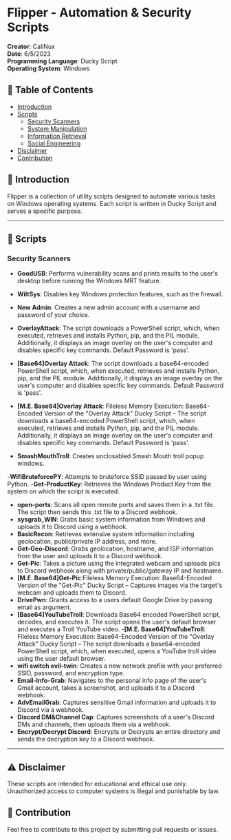 # Flipper - Automation & Security Scripts
**Creator**: CaliNux  
**Date**: 6/5/2023  
**Programming Language**: Ducky Script  
**Operating System**: Windows  

## 📌 Table of Contents
- [Introduction](#introduction)
- [Scripts](#scripts)
    - [Security Scanners](#security-scanners)
    - [System Manipulation](#system-manipulation)
    - [Information Retrieval](#information-retrieval)
    - [Social Engineering](#social-engineering)
- [Disclaimer](#disclaimer)
- [Contribution](#contribution)

## 📜 Introduction

Flipper is a collection of utility scripts designed to automate various tasks on Windows operating systems. Each script is written in Ducky Script and serves a specific purpose.

---

## 📜 Scripts

### Security Scanners
- **GoodUSB**: Performs vulnerability scans and prints results to the user's desktop before running the Windows MRT feature.

- **WiltSys**: Disables key Windows protection features, such as the firewall.
- **New Admin**: Creates a new admin account with a username and password of your choice.
- **OverlayAttack**: The script downloads a PowerShell script, which, when executed, retrieves and installs Python, pip, and the PIL module. Additionally, it displays an image overlay on the user's computer and disables specific key commands. Default Password is 'pass'.
- **[Base64]Overlay Attack**: The script downloads a base64-encoded PowerShell script, which, when executed, retrieves and installs Python, pip, and the PIL module. Additionally, it displays an image overlay on the user's computer and disables specific key commands. Default Password is 'pass'.
- **[M.E. Base64]Overlay Attack**: Fileless Memory Execution: Base64-Encoded Version of the "Overlay Attack" Ducky Script – The script downloads a base64-encoded PowerShell script, which, when executed, retrieves and installs Python, pip, and the PIL module. Additionally, it displays an image overlay on the user's computer and disables specific key commands. Default Password is 'pass'.
- **SmashMouthTroll**: Creates unclosabled Smash Mouth troll popup windows.

-**WifiBruteforcePY**: Attempts to bruteforce SSID passed by user using Python.
-**Get-ProductKey**: Retrieves the Windows Product Key from the system on which the script is executed.
- **open-ports**: Scans all open remote ports and saves them in a .txt file. The script then sends this .txt file to a Discord webhook.
- **sysgrab_WIN**: Grabs basic system information from Windows and uploads it to Discord using a webhook.
- **BasicRecon**: Retrieves extensive system information including geolocation, public/private IP address, and more.
- **Get-Geo-Discord**: Grabs geolocation, hostname, and ISP information from the user and uploads it to a Discord webhook.
- **Get-Pic**: Takes a picture using the integrated webcam and uploads pics to Discord webhook along with private/public/gateway IP and hostname.
- **[M.E. Base64]Get-Pic**:Fileless Memory Execution: Base64-Encoded Version of the "Get-Pic" Ducky Script – Captures images via the target's webcam and uploads them to Discord.
- **DrivePwn**: Grants access to a users default Google Drive by passing email as argument.
- **[Base64]YouTubeTroll**: Downloads Base64 encoded PowerShell script, decodes, and executes it. The script opens the user's default browser and executes a Troll YouTube video.
-**[M.E. Base64]YouTubeTroll**: Fileless Memory Execution: Base64-Encoded Version of the "Overlay Attack" Ducky Script – The script downloads a base64-encoded PowerShell script, which, when executed, opens a YouTube troll video using the user default browser.
- **wifi switch evil-twin**: Creates a new network profile with your preferred SSID, password, and encryption type.
- **Email-Info-Grab**: Navigates to the personal info page of the user's Gmail account, takes a screenshot, and uploads it to a Discord webhook.
- **AdvEmailGrab**: Captures sensitive Gmail information and uploads it to Discord via a webhook.
- **Discord DM&Channel Cap**: Captures screenshots of a user's Discord DMs and channels, then uploads them via a webhook.
- **Encrypt/Decrypt Discord**: Encrypts or Decrypts an entire directory and sends the decryption key to a Discord webhook.

---

## ⚠️ Disclaimer

These scripts are intended for educational and ethical use only. Unauthorized access to computer systems is illegal and punishable by law.

## 🤝 Contribution

Feel free to contribute to this project by submitting pull requests or issues.

